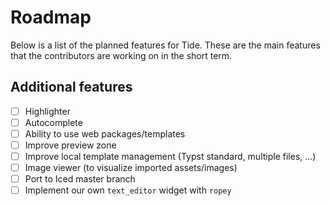 # Roadmap
Below is a list of the planned features for Tide.
These are the main features that the contributors are working on in the short term.
## Additional features 
- [ ] Highlighter
- [ ] Autocomplete
- [ ] Ability to use web packages/templates
- [ ] Improve preview zone
- [ ] Improve local template management (Typst standard, multiple files, ...)
- [ ] Image viewer (to visualize imported assets/images)
- [ ] Port to Iced master branch
- [ ] Implement our own `text_editor` widget with `ropey`
